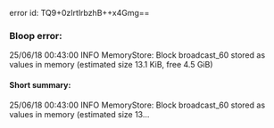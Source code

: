 error id: TQ9+0zIrtlrbzhB++x4Gmg==
### Bloop error:

25/06/18 00:43:00 INFO MemoryStore: Block broadcast_60 stored as values in memory (estimated size 13.1 KiB, free 4.5 GiB)
#### Short summary: 

25/06/18 00:43:00 INFO MemoryStore: Block broadcast_60 stored as values in memory (estimated size 13...